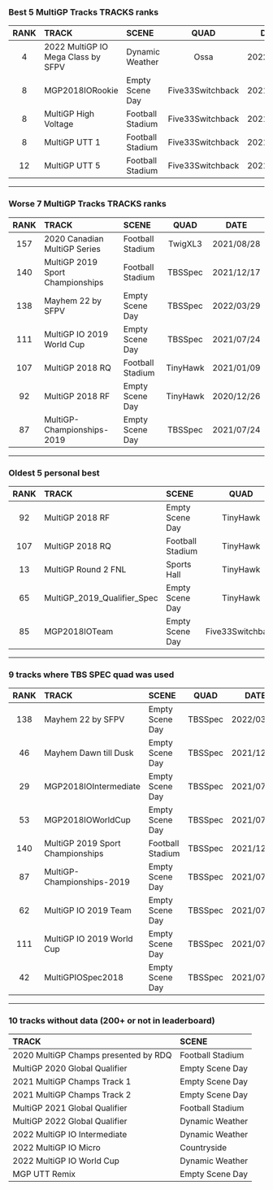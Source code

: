 ### Best 5 MultiGP Tracks TRACKS ranks
|RANK|TRACK|SCENE|QUAD|DATE|
|:---:|:---|:---|:---:|:---:|
|4|2022 MultiGP IO Mega Class by SFPV|Dynamic Weather|Ossa|2022/05/27|
|8|MGP2018IORookie|Empty Scene Day|Five33Switchback|2021/07/27|
|8|MultiGP High Voltage|Football Stadium|Five33Switchback|2021/09/05|
|8|MultiGP UTT 1|Football Stadium|Five33Switchback|2021/09/06|
|12|MultiGP UTT 5|Football Stadium|Five33Switchback|2021/06/06|
---
### Worse 7 MultiGP Tracks TRACKS ranks
|RANK|TRACK|SCENE|QUAD|DATE|
|:---:|:---|:---|:---:|:---:|
|157|2020 Canadian MultiGP Series|Football Stadium|TwigXL3|2021/08/28|
|140|MultiGP 2019 Sport Championships|Football Stadium|TBSSpec|2021/12/17|
|138|Mayhem 22 by SFPV|Empty Scene Day|TBSSpec|2022/03/29|
|111|MultiGP IO 2019 World Cup|Empty Scene Day|TBSSpec|2021/07/24|
|107|MultiGP 2018 RQ|Football Stadium|TinyHawk|2021/01/09|
|92|MultiGP 2018 RF|Empty Scene Day|TinyHawk|2020/12/26|
|87|MultiGP-Championships-2019|Empty Scene Day|TBSSpec|2021/07/24|
---
### Oldest 5 personal best
|RANK|TRACK|SCENE|QUAD|DATE|
|:---:|:---|:---|:---:|:---:|
|92|MultiGP 2018 RF|Empty Scene Day|TinyHawk|2020/12/26|
|107|MultiGP 2018 RQ|Football Stadium|TinyHawk|2021/01/09|
|13|MultiGP Round 2 FNL|Sports Hall|TinyHawk|2021/01/30|
|65|MultiGP_2019_Qualifier_Spec|Empty Scene Day|TinyHawk|2021/02/08|
|85|MGP2018IOTeam|Empty Scene Day|Five33Switchback|2021/04/21|
---
### 9 tracks where TBS SPEC quad was used
|RANK|TRACK|SCENE|QUAD|DATE|
|:---:|:---|:---|:---:|:---:|
|138|Mayhem 22 by SFPV|Empty Scene Day|TBSSpec|2022/03/29|
|46|Mayhem Dawn till Dusk|Empty Scene Day|TBSSpec|2021/12/21|
|29|MGP2018IOIntermediate|Empty Scene Day|TBSSpec|2021/07/26|
|53|MGP2018IOWorldCup|Empty Scene Day|TBSSpec|2021/07/22|
|140|MultiGP 2019 Sport Championships|Football Stadium|TBSSpec|2021/12/17|
|87|MultiGP-Championships-2019|Empty Scene Day|TBSSpec|2021/07/24|
|62|MultiGP IO 2019 Team|Empty Scene Day|TBSSpec|2021/07/23|
|111|MultiGP IO 2019 World Cup|Empty Scene Day|TBSSpec|2021/07/24|
|42|MultiGPIOSpec2018|Empty Scene Day|TBSSpec|2021/07/24|
---
### 10 tracks without data (200+ or not in leaderboard)
|TRACK|SCENE|
|:---|:---|
|2020 MultiGP Champs presented by RDQ|Football Stadium|
|MultiGP 2020 Global Qualifier|Empty Scene Day|
|2021 MultiGP Champs Track 1|Empty Scene Day|
|2021 MultiGP Champs Track 2|Empty Scene Day|
|MultiGP 2021 Global Qualifier|Football Stadium|
|MultiGP 2022 Global Qualifier|Dynamic Weather|
|2022 MultiGP IO Intermediate|Dynamic Weather|
|2022 MultiGP IO Micro|Countryside|
|2022 MultiGP IO World Cup|Dynamic Weather|
|MGP UTT Remix|Empty Scene Day|
